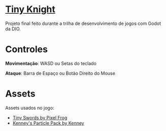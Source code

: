 # [Tiny Knight](https://isapassos145.itch.io/tiny-knight)
Projeto final feito durante a trilha de desenvolvimento de jogos com Godot da DIO.

# Controles
**Movimentação**: WASD ou Setas do teclado

**Ataque**: Barra de Espaço ou Botão Direito do Mouse

# Assets
Assets usados no jogo:

- [Tiny Swords by Pixel Frog](https://pixelfrog-assets.itch.io/tiny-swords)
- [Kenney's Particle Pack by Kenney](https://kenney.nl/assets/particle-pack)

